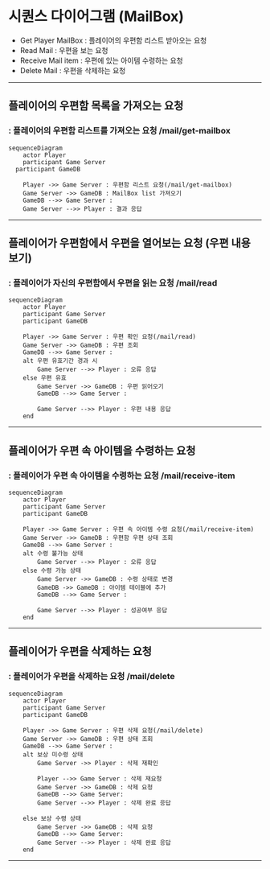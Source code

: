 # 시퀀스 다이어그램 (MailBox)
* Get Player MailBox : 플레이어의 우편함 리스트 받아오는 요청
* Read Mail : 우편을 보는 요청
* Receive Mail item : 우편에 있는 아이템 수령하는 요청
* Delete Mail : 우편을 삭제하는 요청
------------------------------

## 플레이어의 우편함 목록을 가져오는 요청
### : 플레이어의 우편함 리스트를 가져오는 요청 /mail/get-mailbox
```mermaid
sequenceDiagram
	actor Player
	participant Game Server
  participant GameDB

	Player ->> Game Server : 우편함 리스트 요청(/mail/get-mailbox)
	Game Server ->> GameDB : MailBox list 가져오기
	GameDB -->> Game Server : 
	Game Server -->> Player : 결과 응답
```



------------------------------

## 플레이어가 우편함에서 우편을 열어보는 요청 (우편 내용 보기)
### : 플레이어가 자신의 우편함에서 우편을 읽는 요청 /mail/read
```mermaid
sequenceDiagram
	actor Player
	participant Game Server
  	participant GameDB

	Player ->> Game Server : 우편 확인 요청(/mail/read)
	Game Server ->> GameDB : 우편 조회
	GameDB -->> Game Server : 
	alt 우편 유효기간 경과 시
		Game Server -->> Player : 오류 응답
	else 우편 유효
		Game Server ->> GameDB : 우편 읽어오기
		GameDB -->> Game Server : 
	
		Game Server -->> Player : 우편 내용 응답
	end
```







------------------------------

## 플레이어가 우편 속 아이템을 수령하는 요청
### : 플레이어가 우편 속 아이템을 수령하는 요청 /mail/receive-item
```mermaid
sequenceDiagram
	actor Player
	participant Game Server
  	participant GameDB

	Player ->> Game Server : 우편 속 아이템 수령 요청(/mail/receive-item)
	Game Server ->> GameDB : 우편함 우편 상태 조회
	GameDB -->> Game Server : 
	alt 수령 불가능 상태
		Game Server -->> Player : 오류 응답
	else 수령 가능 상태
		Game Server ->> GameDB : 수령 상태로 변경
		GameDB ->> GameDB : 아이템 테이블에 추가
		GameDB -->> Game Server : 
		
		Game Server -->> Player : 성공여부 응답
	end
```




------------------------------

## 플레이어가 우편을 삭제하는 요청
### : 플레이어가 우편을 삭제하는 요청 /mail/delete
```mermaid
sequenceDiagram
	actor Player
	participant Game Server
  	participant GameDB

	Player ->> Game Server : 우편 삭제 요청(/mail/delete)
	Game Server ->> GameDB : 우편 상태 조회
	GameDB -->> Game Server :  
	alt 보상 미수령 상태
		Game Server ->> Player : 삭제 재확인
		
		Player -->> Game Server : 삭제 재요청
		Game Server ->> GameDB : 삭제 요청
		GameDB -->> Game Server: 
		Game Server -->> Player : 삭제 완료 응답

	else 보상 수령 상태
		Game Server ->> GameDB : 삭제 요청
		GameDB -->> Game Server:  
		Game Server -->> Player : 삭제 완료 응답
	end
```

--------------------------------
